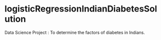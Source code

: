 # logisticRegressionIndianDiabetesSolution
Data Science Project : To determine the factors of diabetes in Indians.
